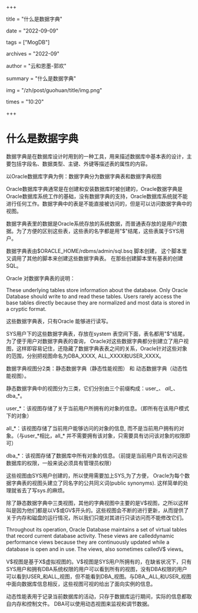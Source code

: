 +++

title = "什么是数据字典" 

date = "2022-09-09" 

tags = ["MogDB"] 

archives = "2022-09" 

author = "云和恩墨-郭欢" 

summary = "什么是数据字典"

img = "/zh/post/guohuan/title/img.png" 

times = "10:20"

+++

# 什么是数据字典

数据字典是在数据库设计时用到的一种工具，用来描述数据库中基本表的设计，主要包括字段名、数据类型、主键、外键等描述表的属性的内容。

以Oracle数据库字典为例：数据字典分为数据字典表和数据字典视图

Oracle数据库字典通常是在创建和安装数据库时被创建的，Oracle数据字典是Oracle数据库系统工作的基础，没有数据字典的支持，Oracle数据库系统就不能进行任何工作。数据字典中的表是不能直接被访问的，但是可以访问数据字典中的视图。

数据字典表里的数据是Oracle系统存放的系统数据，而普通表存放的是用户的数据。为了方便的区别这些表，这些表的名字都是用"$"结尾，这些表属于SYS用户。

数据字典表由$ORACLE_HOME/rdbms/admin/sql.bsq 脚本创建， 这个脚本里又调用了其他的脚本来创建这些数据字典表。 在那些创建脚本里有基表的创建SQL。

Oracle 对数据字典表的说明：

These underlying tables store information about the database. Only Oracle Database should write to and read these tables. Users rarely access the base tables directly because they are normalized and most data is stored in a cryptic format.

这些数据字典表，只有Oracle 能够进行读写。

SYS用户下的这些数据字典表，存放在system 表空间下面，表名都用"$"结尾，为了便于用户对数据字典表的查询， Oracle对这些数据字典都分别建立了用户视图，这样即容易记住，还隐藏了数据字典表表之间的关系，Oracle针对这些对象的范围，分别把视图命名为DBA_XXXX, ALL_XXXX和USER_XXXX。

数据字典视图分2类：静态数据字典（静态性能视图） 和 动态数据字典（动态性能视图）。

静态数据字典中的视图分为三类，它们分别由三个前缀构成：user_*、 all_*、 dba_*。

user_*：该视图存储了关于当前用户所拥有的对象的信息。（即所有在该用户模式下的对象）

all_\*：该视图存储了当前用户能够访问的对象的信息, 而不是当前用户拥有的对象。（与user\_\*相比，all\_\* 并不需要拥有该对象，只需要具有访问该对象的权限即可）

dba_*：该视图存储了数据库中所有对象的信息。（前提是当前用户具有访问这些数据库的权限，一般来说必须具有管理员权限）

这些视图由SYS用户创建的，所以使用需要加上SYS,为了方便， Oracle为每个数据字典表的视图头建立了同名字的公共同义词(public synonyms). 这样简单的处理就省去了写sys.的麻烦。

除了静态数据字典中三类视图，其他的字典视图中主要的是V\$视图，之所以这样叫是因为他们都是以V\$或GV\$开头的。这些视图会不断的进行更新，从而提供了关于内存和磁盘的运行情况，所以我们只能对其进行只读访问而不能修改它们。

Throughout its operation, Oracle Database maintains a set of virtual tables that record current database activity. These views are calleddynamic performance views because they are continuously updated while a database is open and in use. The views, also sometimes calledV$ views。

V\$视图是基于X\$虚拟视图的。V$视图是SYS用户所拥有的，在缺省状况下，只有SYS用户和拥有DBA系统权限的用户可以看到所有的视图，没有DBA权限的用户可以看到USER\_和ALL\_视图，但不能看到DBA\_视图。与DBA\_,ALL,和USER_视图中面向数据库信息相反，这些视图可视的给出了面向实例的信息。

动态性能表用于记录当前数据库的活动，只存于数据库运行期间，实际的信息都取自内存和控制文件。 DBA可以使用动态视图来监视和调节数据。
